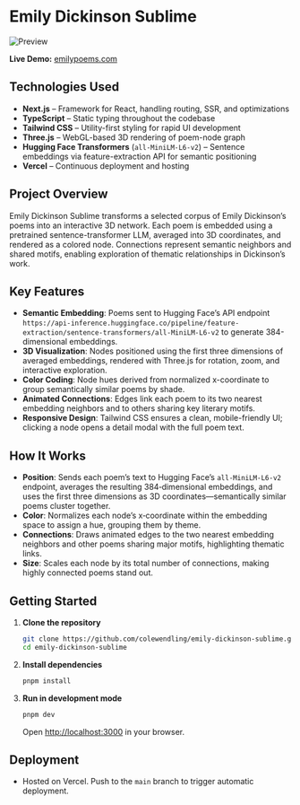 # Emily Dickinson Sublime

![Preview](public/meta/social-share.gif)

**Live Demo:** [emilypoems.com](https://emilypoems.com)

## Technologies Used
- **Next.js** – Framework for React, handling routing, SSR, and optimizations
- **TypeScript** – Static typing throughout the codebase
- **Tailwind CSS** – Utility-first styling for rapid UI development
- **Three.js** – WebGL-based 3D rendering of poem-node graph
- **Hugging Face Transformers** (`all-MiniLM-L6-v2`) – Sentence embeddings via feature-extraction API for semantic positioning
- **Vercel** – Continuous deployment and hosting

## Project Overview
Emily Dickinson Sublime transforms a selected corpus of Emily Dickinson’s poems into an interactive 3D network. Each poem is embedded using a pretrained sentence-transformer LLM, averaged into 3D coordinates, and rendered as a colored node. Connections represent semantic neighbors and shared motifs, enabling exploration of thematic relationships in Dickinson’s work.

## Key Features
- **Semantic Embedding**: Poems sent to Hugging Face’s API endpoint `https://api-inference.huggingface.co/pipeline/feature-extraction/sentence-transformers/all-MiniLM-L6-v2` to generate 384-dimensional embeddings.
- **3D Visualization**: Nodes positioned using the first three dimensions of averaged embeddings, rendered with Three.js for rotation, zoom, and interactive exploration.
- **Color Coding**: Node hues derived from normalized x-coordinate to group semantically similar poems by shade.
- **Animated Connections**: Edges link each poem to its two nearest embedding neighbors and to others sharing key literary motifs.
- **Responsive Design**: Tailwind CSS ensures a clean, mobile-friendly UI; clicking a node opens a detail modal with the full poem text.

## How It Works

- **Position**: Sends each poem’s text to Hugging Face’s `all-MiniLM-L6-v2` endpoint, averages the resulting 384‑dimensional embeddings, and uses the first three dimensions as 3D coordinates—semantically similar poems cluster together.
- **Color**: Normalizes each node’s x‑coordinate within the embedding space to assign a hue, grouping them by theme.
- **Connections**: Draws animated edges to the two nearest embedding neighbors and other poems sharing major motifs, highlighting thematic links.
- **Size**: Scales each node by its total number of connections, making highly connected poems stand out.

## Getting Started

1. **Clone the repository**  
   ```bash
   git clone https://github.com/colewendling/emily-dickinson-sublime.git
   cd emily-dickinson-sublime
   ```

2. **Install dependencies**  
   ```bash
   pnpm install
   ```

3. **Run in development mode**  
   ```bash
   pnpm dev
   ```  
   Open [http://localhost:3000](http://localhost:3000) in your browser.

## Deployment

- Hosted on Vercel. Push to the `main` branch to trigger automatic deployment.
